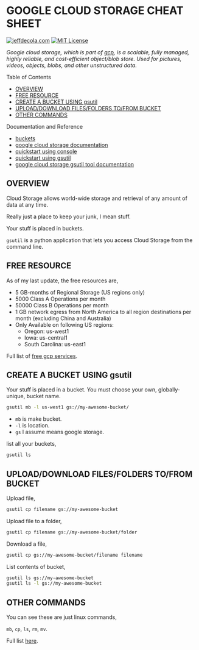 # GOOGLE CLOUD STORAGE CHEAT SHEET

[![jeffdecola.com](https://img.shields.io/badge/website-jeffdecola.com-blue)](https://jeffdecola.com)
[![MIT License](https://img.shields.io/:license-mit-blue.svg)](https://jeffdecola.mit-license.org)

_Google cloud storage, which is part of
[gcp](https://github.com/JeffDeCola/my-cheat-sheets/tree/master/software/service-providers/google-cloud-platform-cheat-sheet),
is a scalable, fully managed, highly reliable, and cost-efficient
object/blob store. Used for pictures, videos, objects, blobs,
and other unstructured data._

Table of Contents

* [OVERVIEW](https://github.com/JeffDeCola/my-cheat-sheets/blob/master/software/service-providers/google-cloud-platform-cheat-sheet/google-cloud-storage.md#overview)
* [FREE RESOURCE](https://github.com/JeffDeCola/my-cheat-sheets/blob/master/software/service-providers/google-cloud-platform-cheat-sheet/google-cloud-storage.md#free-resource)
* [CREATE A BUCKET USING gsutil](https://github.com/JeffDeCola/my-cheat-sheets/blob/master/software/service-providers/google-cloud-platform-cheat-sheet/google-cloud-storage.md#create-a-bucket-using-gsutil)
* [UPLOAD/DOWNLOAD FILES/FOLDERS TO/FROM BUCKET](https://github.com/JeffDeCola/my-cheat-sheets/blob/master/software/service-providers/google-cloud-platform-cheat-sheet/google-cloud-storage.md#uploaddownload-filesfolders-tofrom-bucket)
* [OTHER COMMANDS](https://github.com/JeffDeCola/my-cheat-sheets/blob/master/software/service-providers/google-cloud-platform-cheat-sheet/google-cloud-storage.md#other-commands)

Documentation and Reference

* [buckets](https://console.cloud.google.com/storage/browser)
* [google cloud storage documentation](https://cloud.google.com/storage/docs/)
* [quickstart using console](https://cloud.google.com/storage/docs/quickstart-console)
* [quickstart using gsutil](https://cloud.google.com/storage/docs/quickstart-gsutil)
* [google cloud storage gsutil tool documentation](https://cloud.google.com/storage/docs/gsutil)

## OVERVIEW

Cloud Storage allows world-wide storage and retrieval
of any amount of data at any time.

Really just a place to keep your junk, I mean stuff.

Your stuff is placed in buckets.

`gsutil` is a python application that lets you access
Cloud Storage from the command line.

## FREE RESOURCE

As of my last update, the free resources are,

* 5 GB-months of Regional Storage (US regions only)
* 5000 Class A Operations per month
* 50000 Class B Operations per month
* 1 GB network egress from North America to all region destinations per month
  (excluding China and Australia)
* Only Available on following US regions:
  * Oregon: us-west1
  * Iowa: us-central1
  * South Carolina: us-east1

Full list of [free gcp services](https://cloud.google.com/free/docs/gcp-free-tier).

## CREATE A BUCKET USING gsutil

Your stuff is placed in a bucket. You must choose your own,
globally-unique, bucket name.

```bash
gsutil mb -l us-west1 gs://my-awesome-bucket/
```

* `mb` is make bucket.
* `-l` is location.
* `gs` I assume means google storage.

list all your buckets,

```bash
gsutil ls
```

## UPLOAD/DOWNLOAD FILES/FOLDERS TO/FROM BUCKET

Upload file,

```bash
gsutil cp filename gs://my-awesome-bucket
```

Upload file to a folder,

```bash
gsutil cp filename gs://my-awesome-bucket/folder
```

Download a file,

```bash
gsutil cp gs://my-awesome-bucket/filename filename
```

List contents of bucket,

```bash
gsutil ls gs://my-awesome-bucket
gsutil ls -l gs://my-awesome-bucket
```

## OTHER COMMANDS

You can see these are just linux commands,

`mb`, `cp`, `ls`, `rm`, `mv`.

Full list [here](https://cloud.google.com/storage/docs/gsutil).
